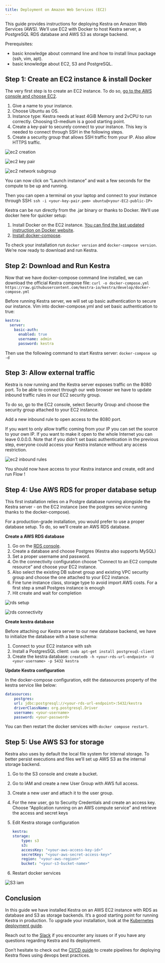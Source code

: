 ```yaml
---
title: Deployment on Amazon Web Services (EC2)
---
```


This guide provides instructions for deploying Kestra on Amazon Web Services (AWS). We’ll use EC2 with Docker to host Kestra server, a PostgreSQL RDS database and AWS S3 as storage backend.

Prerequisites:
* basic knowledge about command line and how to install linux package (ssh, vim, apt).
* basic knowledge about EC2, S3 and PostgreSQL.


## Step 1: Create an EC2 instance & install Docker

The very first step is to create an EC2 instance. To do so, [go to the AWS console and choose EC2](https://eu-north-1.console.aws.amazon.com/ec2/home).
1. Give a name to your instance.
2. Choose Ubuntu as OS. 
3. Instance type: Kestra needs at least 4GiB Memory and 2vCPU to run correctly. Choosing t3-medium is a good starting point.
4. Create a key-pair to securely connect to your instance. This key is needed to connect through SSH in the following steps.
5. Create a security group that allows SSH traffic from your IP. Also allow HTTPS traffic.

![ec2 creation](/docs/administrator-guide/deployment/aws-ec2/ec2_setup1.png)

![ec2 key pair](/docs/administrator-guide/deployment/aws-ec2/ec2_setup2.png)

![ec2 network subgroup](/docs/administrator-guide/deployment/aws-ec2/ec2_setup3.png)

You can now click on “Launch instance” and wait a few seconds for the compute to be up and running.

Then you can open a terminal on your laptop and connect to your instance through SSH: `ssh -i <your-key-pair.pem> ubuntu@<your-EC2-public-IP>`

Kestra can be run directly from the .jar binary or thanks to Docker. We’ll use docker here for quicker setup:
1. Install Docker on the EC2 instance. [You can find the last updated instruction on Docker website](https://docs.docker.com/engine/install/ubuntu/).
2. [Install docker-compose](https://docs.docker.com/compose/install/).

To check your installation run `docker version` and `docker-compose version`. We’re now ready to download and run Kestra.


## Step 2: Download and Run Kestra

Now that we have docker-compose command line installed, we can download the official Kestra compose file: `curl -o docker-compose.yml https://raw.githubusercontent.com/kestra-io/kestra/develop/docker-compose.yml`

Before running Kestra server, we will set up basic authentication to secure our instance. Vim into docker-compose.yml and set basic authentication to true:

```yaml
kestra:
  server:
    basic-auth:
      enabled: true
      username: admin
      password: kestra
```

Then use the following command to start Kestra server: `docker-compose up -d`

## Step 3: Allow external traffic

Kestra is now running and the Kestra server exposes traffic on the 8080 port. To be able to connect through our web browser we have to update inbound traffic rules in our EC2 security group.

To do so, go to the EC2 console, select Security Group and choose the security group attached to your EC2 instance.

Add a new inbound rule to open access to the 8080 port. 

If you want to only allow traffic coming from your IP you can set the source to your own IP. If you want to make it open to the whole Internet you can leave 0.0.0.0. Note that if you didn't set basic authentication in the previous step, everyone could access your Kestra instance without any access restriction.



![ec2 inbound rules](/docs/administrator-guide/deployment/aws-ec2/ec2_security_group_port_inbound_rules.png)

You should now have access to your Kestra instance and create, edit and run Flow !


## Step 4: Use AWS RDS for proper database setup

This first installation relies on a Postgre database running alongside the Kestra server - on the EC2 instance (see the postgres service running thanks to the docker-compose).

For a production-grade installation, you would prefer to use a proper database setup. To do, so we’ll create an AWS RDS database.

**Create a AWS RDS database**

1. Go on the [RDS console](https://eu-north-1.console.aws.amazon.com/rds/home).
2. Create a database and choose Postgres (Kestra also supports MySQL)
3. Set a proper username and password.
4. On the connectivity configuration choose “Connect to an EC2 compute resource” and choose your EC2 instance.
5. Also select the existing DB subnet group and existing VPC security group and choose the one attached to your EC2 instance. 
5. Fine tune instance class, storage  type to avoid import AWS costs. For a first step a small Postgres instance is enough
6. Hit create and wait for completion

![rds setup](/docs/administrator-guide/deployment/aws-ec2/rds_setup1.png)

![rds connectivity](/docs/administrator-guide/deployment/aws-ec2/rds_setup2.png)

**Create kestra database**

Before attaching our Kestra server to our new database backend, we have to initialize the database with a base schema:
1. Connect to your EC2 instance with ssh
2. Install a PostgresSQL client: `sudo apt-get install postgresql-client`
3. Create the kestra database: `createdb -h <your-rds-url-endpoint> -U <your-username> -p 5432 kestra`

**Update Kestra configuration**

In the docker-compose configuration, edit the datasources property of the kestra service like below:

```yaml
datasources:
    postgres:
    url: jdbc:postgresql://<your-rds-url-endpoint>:5432/kestra
    driverClassName: org.postgresql.Driver
    username: <your-username>
    password: <your-password>
```

You can then restart the docker services with `docker compose restart`.

## Step 5: Use AWS S3 for storage

Kestra also uses by default the local file system for internal storage. To better persist executions and files we’ll set up AWS S3 as the internal storage backend.

1. Go to the S3 console and create a bucket.
2. Go to IAM and create a new User Group with AWS full access.
3. Create a new user and attach it to the user group.
4. For the new user, go to Security Credentials and create an access key. Choose “Application running on an AWS compute service” and retrieve the access and secret keys 
5. Edit Kestra storage configuration

    ```yaml
    kestra:
    storage:
        type: s3
        s3:
        accessKey: "<your-aws-access-key-id>"
        secretKey: "<your-aws-secret-access-key>"
        region: "<your-aws-region>"
        bucket: "<your-s3-bucket-name>"
    ```

6. Restart docker services


![S3 iam](/docs/administrator-guide/deployment/aws-ec2/IAM-usergroup.png)

## Conclusion

In this guide we have installed Kestra on an AWS EC2 instance with RDS as database and S3 as storage backends.
It’s a good starting point for running Kestra in production. To upgrade your installation, look at the [Kubernetes deployment guide](https://kestra.io/docs/administrator-guide/deployment/kubernetes).

Reach out to the [Slack](https://kestra.io/slack) if you encounter any issues or if you have any questions regarding Kestra and its deployment.

Don’t hesitate to check out the [CI/CD guide](https://kestra.io/docs/developer-guide/cicd) to create pipelines for deploying Kestra flows using devops best practices.
